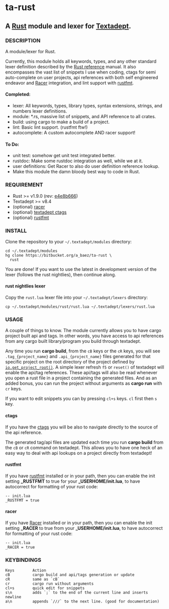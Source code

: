 # ta-rust
## A [Rust][4] module and lexer for [Textadept][5].

### DESCRIPTION
A module/lexer for Rust.

Currently, this module holds all keywords, types, and any other standard lexer
definition described by the [Rust reference][1]
manual. It also encompasses the vast list of snippets I use when coding,
ctags for semi auto-complete on user projects, api references with both self
engineered endeavor and [Racer][3] integration, and lint support with
[rustfmt][2].

#### Completed:
*   lexer: All keywords, types, library types, syntax extensions, strings, and
numbers lexer definitions.
*   module: *.rs, massive list of snippets, and API reference to all crates.
*   build: using cargo to make a build of a project.
*   lint: Basic lint support. (rustfmt ftw!)
*   autocomplete: A custom autocomplete AND racer support!


#### To Do:
*   unit test: somehow get unit test integrated better.
*   rustdoc: Make some rustdoc integration as well, while we at it.
*   user definitions: Get Racer to also do user definition reference lookup.
*   Make this module the damn bloody best way to code in Rust.

### REQUIREMENT
*   Rust >= v1.9.0 (rev: [e4e8b666])
*   Textadept >= v8.4
*   (optional) [racer][3]
*   (optional) [textadept ctags][6]
*   (optional) [rustfmt][2]

### INSTALL
Clone the repository to your `~/.textadept/modules` directory:

```
cd ~/.textadept/modules
hg clone https://bitbucket.org/a_baez/ta-rust \
  rust
```

You are done! If you want to use the latest in development version of the lexer
(follows the rust nightlies), then continue along.

#### rust nightlies lexer
Copy the `rust.lua` lexer file into your `~/.textadept/lexers` directory:

```
cp ~/.textadept/modules/rust/rust.lua ~/.textadept/lexers/rust.lua
```

### USAGE
A couple of things to know. The module currently allows you to have
cargo project built api and tags. In other words, you have access to api
references from any cargo built library/program you build through textadept.

Any time you run **cargo build**, from the `cB` keys or the `cR` keys, you
will see `.tag_{project_name}` and `.api_{project_name}` files generated for
that specific project on the root directory of the project defined by
[`io.get_project_root()`][7].
A simple lexer refresh `f5` or `reset()` of textadept will enable the api/tag
references. These api/tags will also be read whenever you open a rust file in
a project containing the generated files. And as an added bonus, you can run the project without arguments as **cargo run** with `cr` keys.

If you want to edit snippets you can by pressing `cl+s` keys. `cl` first then
`s` key.

#### ctags
If you have the [ctags][6] you will be also to
navigate directly to the source of the api reference.

The generated tag/api files are updated each time you run **cargo build**
from the `cB` or `cR` command on textadept. This allows you to have one heck of an easy
way to deal with api lookups on a project directly from textadept!

#### rustfmt
If you have [rustfmt][2] installed or in your
path, then you can enable the init setting **_RUSTFMT** to true for your
**_USERHOME/init.lua**, to have autocorrect for formatting of your rust code:

```
-- init.lua
_RUSTFMT = true
```

#### racer
If you have [Racer][3] installed or in your path, then you can enable the init
setting **_RACER** to true from your **_USERHOME/init.lua**, to have autocorrect
for formatting of your rust code:

```
-- init.lua
_RACER = true
```

### KEYBINDINGS

    Keys        Action
    cB          cargo build and api/tags generation or update
    cR          same as `cB`
    cr          cargo run without arguments
    cl+s        quick edit for snippets
    s\n         adds `;` to the end of the current line and inserts newline
    a\n         appends `///` to the next line. (good for documentation)

[1]: http://doc.rust-lang.org/reference.html
[2]: https://github.com/rust-lang-nursery/rustfmt
[3]: https://github.com/phildawes/racer
[4]: http://www.rust-lang.org
[5]: http://foicica.com/textadept
[6]: http://foicica.com/hg/ctags/
[7]: http://foicica.com/textadept/api.html#io.get_project_root
[e4e8b666]: https://github.com/rust-lang/rust/commit/e4e8b666850a763fdf1c3c2c142856ab51e32779
